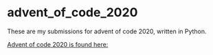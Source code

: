 # advent_of_code_2020
These are my submissions for advent of code 2020, written in Python. 

[Advent of code 2020 is found here:](https://adventofcode.com/2020/)
